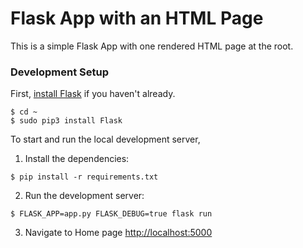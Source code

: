 # Flask App with an HTML Page
This is a simple Flask App with one rendered HTML page at the root. 

### Development Setup

First, [install Flask](http://flask.pocoo.org/docs/1.0/installation/#install-flask) if you haven't already.

  ```
  $ cd ~
  $ sudo pip3 install Flask
  ```

To start and run the local development server,

1. Install the dependencies:
  ```
  $ pip install -r requirements.txt
  ```

2. Run the development server:
  ```
  $ FLASK_APP=app.py FLASK_DEBUG=true flask run
  ```

3. Navigate to Home page [http://localhost:5000](http://localhost:5000)
